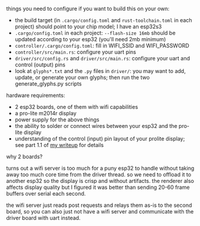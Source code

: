things you need to configure if you want to build this on your own:
- the build target (in `.cargo/config.toml` and `rust-toolchain.toml` in each project) should point to your chip model; I have an esp32s3
- `.cargo/config.toml` in each project: `--flash-size 16mb` should be updated according to your esp32 (you'll need 2mb minimum)
- `controller/.cargo/config.toml`: fill in WIFI_SSID and WIFI_PASSWORD
- `controller/src/main.rs`: configure your uart pins
- `driver/src/config.rs` and `driver/src/main.rs`: configure your uart and control (output) pins
- look at `glyphs*.txt` and the `.py` files in `driver/`: you may want to add, update, or generate your own glyphs; then run the two generate_glyphs.py scripts


hardware requirements:
- 2 esp32 boards, one of them with wifi capabilities
- a pro-lite m2014r display
- power supply for the above things
- the ability to solder or connect wires between your esp32 and the pro-lite display
- understanding of the control (input) pin layout of your prolite display; see part 1.1  of [my writeup](https://natsuai.com/personal/writeup-20241016/index.html) for details


why 2 boards?

turns out a wifi server is too much for a puny esp32 to handle without taking away too much core time from the driver thread. so we need to offload it to another esp32 so the display is crisp and without artifacts. the renderer also affects display quality but I figured it was better than sending 20-60 frame buffers over serial each second. 

the wifi server just reads post requests and relays them as-is to the second board, so you can also just not have a wifi server and communicate with the driver board with uart instead.
